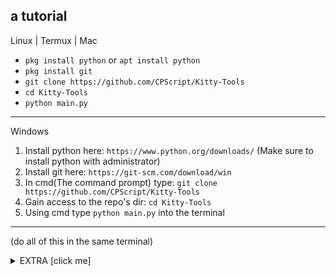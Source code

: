## a tutorial
 Linux | Termux | Mac 
* `pkg install python` or `apt install python`
* `pkg install git`
* `git clone https://github.com/CPScript/Kitty-Tools`
* `cd Kitty-Tools`
* `python main.py`

---
 
 Windows 
1. Install python here: `https://www.python.org/downloads/` (Make sure to install python with administrator)
2. Install git here: `https://git-scm.com/download/win`
3. In cmd(The command prompt) type: `git clone https://github.com/CPScript/Kitty-Tools`
3. Gain access to the repo's dir: `cd Kitty-Tools`
4. Using cmd type `python main.py` into the terminal

---
(do all of this in the same terminal)

<details closed>
<summary>EXTRA [click me]</summary>
<br>

here are what some of the words mean
* apt: Advanced Package Tool (High level package installer)
* pkg: Package
* install git: Installs a github Repo via a terminal
* cd: Change directory (used to go to a file via terminal, e.g. cd /Users/Kahoot/, cd /Users/Gaming/Devs/gamefile.game)
* cmd: Command (you can type "CMD" in the windows start bar to open its command prompt!)
* repo: repository (if your reading this than your looking at a repository's README.md, which is like a basic description)
* dir: directory (file location)
